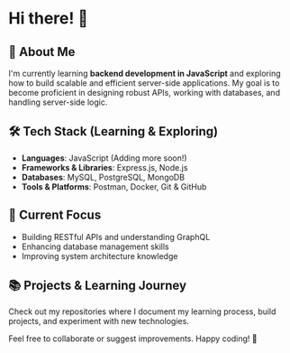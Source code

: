 # Hi there! 👋

## 🚀 About Me
I'm currently learning **backend development in JavaScript** and exploring how to build scalable and efficient server-side applications. My goal is to become proficient in designing robust APIs, working with databases, and handling server-side logic.

## 🛠️ Tech Stack (Learning & Exploring)
- **Languages**: JavaScript (Adding more soon!)
- **Frameworks & Libraries**: Express.js, Node.js
- **Databases**: MySQL, PostgreSQL, MongoDB
- **Tools & Platforms**: Postman, Docker, Git & GitHub

## 📌 Current Focus
- Building RESTful APIs and understanding GraphQL
- Enhancing database management skills
- Improving system architecture knowledge

## 📚 Projects & Learning Journey
Check out my repositories where I document my learning process, build projects, and experiment with new technologies.

Feel free to collaborate or suggest improvements. Happy coding! 🚀

